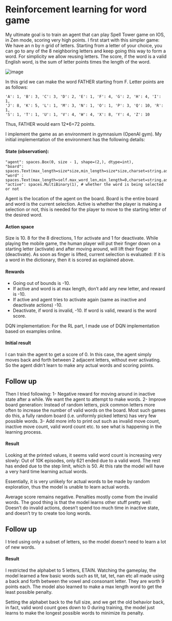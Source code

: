 # Reinforcement learning for word game

My ultimate goal is to train an agent that can play Spell Tower game on IOS, in Zen mode, scoring very high points. I first start with this simpler game: We have an n by n grid of letters. Starting from a letter of your choice, you can go to any of the 8 neighboring letters and keep going this way to form a word. For simplicity we allow reusing letters. The score, if the word is a valid English word, is the sum of letter points times the length of the word.

![image](https://github.com/saidmoglu/word_game_rl/assets/17039179/27cd66a4-33c0-4eb0-b809-1f6e6646d7b4)

In this grid we can make the word FATHER starting from F. Letter points are as follows:
```
'A': 1, 'B': 3, 'C': 3, 'D': 2, 'E': 1, 'F': 4, 'G': 2, 'H': 4, 'I': 1,
'J': 8, 'K': 5, 'L': 1, 'M': 3, 'N': 1, 'O': 1, 'P': 3, 'Q': 10, 'R': 1,
'S': 1, 'T': 1, 'U': 1, 'V': 4, 'W': 4, 'X': 8, 'Y': 4, 'Z': 10
```
Thus, FATHER would earn 12*6=72 points.

I implement the game as an environment in gymnasium (OpenAI gym). My initial implementation of the environment has the following details:
#### State (observation):
```
"agent": spaces.Box(0, size - 1, shape=(2,), dtype=int),
"board": spaces.Text(max_length=size*size,min_length=size*size,charset=string.ascii_uppercase),
"word" : spaces.Text(max_length=self.max_word_len,min_length=0,charset=string.ascii_uppercase),
"active": spaces.MultiBinary(1), # whether the word is being selected or not
```
Agent is the location of the agent on the board. Board is the entire board and word is the current selection. Active is whether the player is making a selection or not, this is needed for the player to move to the starting letter of the desired word.

#### Action space
Size is 10. 8 for the 8 directions, 1 for activate and 1 for deactivate. While playing the mobile game, the human player will put their finger down on a starting letter (activate) and after moving around, will lift their finger (deactivate). As soon as finger is lifted, current selection is evaluated: If it is a word in the dictionary, then it is scored as explained above.

#### Rewards
- Going out of bounds is -10. 
- If active and word is at max length, don’t add any new letter, and reward is -10.
- If active and agent tries to activate again (same as inactive and deactivate actions) -10.
- Deactivate, if word is invalid, -10. If word is valid, reward is the word score.

DQN implementation: For the RL part, I made use of DQN implementation based on examples online.

#### Initial result 
I can train the agent to get a score of 0. In this case, the agent simply moves back and forth between 2 adjacent letters, without ever activating. So the agent didn’t learn to make any actual words and scoring points.

## Follow up
Then I tried following:
1- Negative reward for moving around in inactive state after a while. We want the agent to attempt to make words.
2- Improve board generation: Instead of random letters, pick common letters more often to increase the number of valid words on the board. Most such games do this, a fully random board (i.e. uniformly picked letters) has very few possible words.
3- Add more info to print out such as invalid move count, inactive move count, valid word count etc. to see what is happening in the learning process.

#### Result

Looking at the printed values, it seems valid word count is increasing very slowly: Out of 10K episodes, only 621 ended due to a valid word. The rest has ended due to the step limit, which is 50. At this rate the model will have a very hard time learning actual words.

Essentially, it is very unlikely for actual words to be made by random exploration, thus the model is unable to learn actual words.

Average score remains negative. Penalties mostly come from the invalid words. The good thing is that the model learns other stuff pretty well: Doesn’t do invalid actions, doesn’t spend too much time in inactive state, and doesn’t try to create too long words.

## Follow up
I tried using only a subset of letters, so the model doesn’t need to learn a lot of new words.

#### Result

I restricted the alphabet to 5 letters, ETAIN. Watching the gameplay, the model learned a few basic words such as tit, tat, tet, nan etc all made using a back and forth between the vowel and consonant letter. They are worth 9 points each. The model also learned to make a max length word to get the least possible penalty.

Setting the alphabet back to the full size, and we get the old behavior back, in fact, valid word count goes down to 0 during training, the model just learns to make the longest possible words to minimize its penalty.
